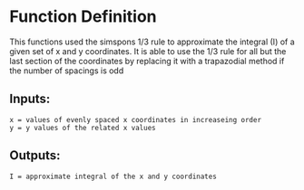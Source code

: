 # Function Definition
This functions used the simspons 1/3 rule to approximate the integral (I)
of a given set of x and y coordinates. It is able to use the 1/3 rule for
all but the last section of the coordinates by replacing it with a
trapazodial method if the number of spacings is odd
## Inputs:
    x = values of evenly spaced x coordinates in increaseing order
    y = y values of the related x values
## Outputs:
    I = approximate integral of the x and y coordinates
